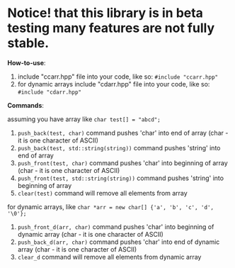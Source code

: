 # Notice! that this library is in beta testing many features are not fully stable.

**How-to-use**:
1. include "ccarr.hpp" file into your code, like so: `#include "ccarr.hpp"`
2. for dynamic arrays include "cdarr.hpp" file into your code, like so: `#include "cdarr.hpp"`

**Commands**:

assuming you have array like `char test[] = "abcd";`
1. `push_back(test, char)` command pushes 'char' into end of array (char - it is one character of ASCII)
2. `push_back(test, std::string(string))` command pushes 'string' into end of array
3. `push_front(test, char)` command pushes 'char' into beginning of array (char - it is one character of ASCII)
4. `push_front(test, std::string(string))` command pushes 'string' into beginning of array
5. `clear(test)` command will remove all elements from array

for dynamic arrays, like `char *arr = new char[] {'a', 'b', 'c', 'd', '\0'};`   
1. `push_front_d(arr, char)` command pushes 'char' into beginning of dynamic array (char - it is one character of ASCII)
2. `push_back_d(arr, char)` command pushes 'char' into end of dynamic array (char - it is one character of ASCII)
3. `clear_d` command will remove all elements from dynamic array
